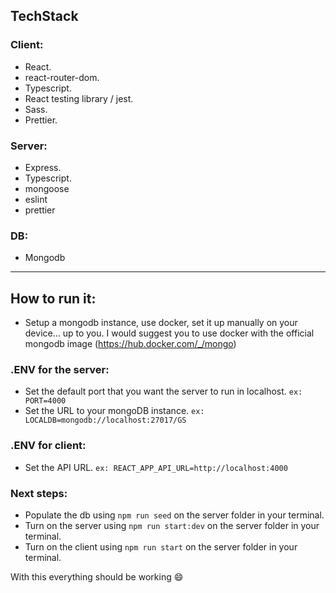 ## TechStack

### Client:

- React.
- react-router-dom.
- Typescript.
- React testing library / jest.
- Sass.
- Prettier.

### Server:

- Express.
- Typescript.
- mongoose
- eslint
- prettier

### DB:

- Mongodb

---

## How to run it:

- Setup a mongodb instance, use docker, set it up manually on your device... up to you. I would suggest you to use docker with the official mongodb image (https://hub.docker.com/_/mongo)

### .ENV for the server:

- Set the default port that you want the server to run in localhost.
  `ex: PORT=4000`
- Set the URL to your mongoDB instance.
  `ex: LOCALDB=mongodb://localhost:27017/GS`

### .ENV for client:

- Set the API URL.
  `ex: REACT_APP_API_URL=http://localhost:4000`

### Next steps:

- Populate the db using `npm run seed` on the server folder in your terminal.
- Turn on the server using `npm run start:dev` on the server folder in your terminal.
- Turn on the client using `npm run start` on the server folder in your terminal.

With this everything should be working 😄